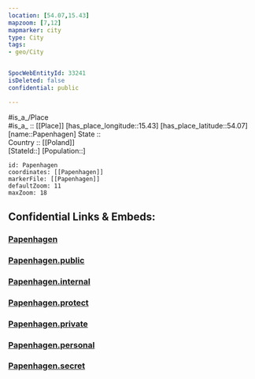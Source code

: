 ```yaml
---
location: [54.07,15.43] 
mapzoom: [7,12] 
mapmarker: city 
type: City
tags:
- geo/City


SpocWebEntityId: 33241
isDeleted: false
confidential: public

---
```

#is_a_/Place  
#is_a_ :: [[Place]] 
[has_place_longitude::15.43] 
[has_place_latitude::54.07] 
[name::Papenhagen] 
State ::  
Country :: [[Poland]]  
[StateId::] 
[Population::] 



```leaflet
id: Papenhagen
coordinates: [[Papenhagen]] 
markerFile: [[Papenhagen]] 
defaultZoom: 11 
maxZoom: 18
```


## Confidential Links & Embeds: 

### [Papenhagen](/_Standards/Earth/Continent/Europe/Europe~East/Poland/Provinces~Poland/West_Pomeranian/City/Papenhagen.md) 

### [Papenhagen.public](/_public/Earth/Continent/Europe/Europe~East/Poland/Provinces~Poland/West_Pomeranian/City/Papenhagen.public.md) 

### [Papenhagen.internal](/_internal/Earth/Continent/Europe/Europe~East/Poland/Provinces~Poland/West_Pomeranian/City/Papenhagen.internal.md) 

### [Papenhagen.protect](/_protect/Earth/Continent/Europe/Europe~East/Poland/Provinces~Poland/West_Pomeranian/City/Papenhagen.protect.md) 

### [Papenhagen.private](/_private/Earth/Continent/Europe/Europe~East/Poland/Provinces~Poland/West_Pomeranian/City/Papenhagen.private.md) 

### [Papenhagen.personal](/_personal/Earth/Continent/Europe/Europe~East/Poland/Provinces~Poland/West_Pomeranian/City/Papenhagen.personal.md) 

### [Papenhagen.secret](/_secret/Earth/Continent/Europe/Europe~East/Poland/Provinces~Poland/West_Pomeranian/City/Papenhagen.secret.md)


